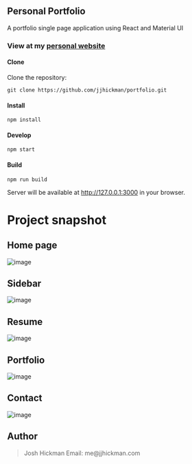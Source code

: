 ## Personal Portfolio

A portfolio single page application using React and Material UI

### View at my [personal website](https://jjhickman.com/)

#### Clone

Clone the repository:

```
git clone https://github.com/jjhickman/portfolio.git
```

#### Install

```
npm install
```

#### Develop

```
npm start
```

#### Build

```
npm run build
```

Server will be available at http://127.0.0.1:3000 in your browser.

# Project snapshot

## Home page

![image](https://user-images.githubusercontent.com/19981097/86140838-218ec980-bb13-11ea-87c5-504d68c8d2a4.png)

## Sidebar

![image](https://user-images.githubusercontent.com/19981097/86140963-4aaf5a00-bb13-11ea-854e-012077dd6101.png)

## Resume

![image](https://user-images.githubusercontent.com/19981097/86141072-6fa3cd00-bb13-11ea-98d4-459d59af8a15.png)

## Portfolio

![image](https://user-images.githubusercontent.com/19981097/86141235-9f52d500-bb13-11ea-9d7b-44b982a6fd3f.png)

## Contact

![image](https://user-images.githubusercontent.com/19981097/86141330-bf829400-bb13-11ea-9070-ecd62027078f.png)

## Author

<blockquote>
Josh Hickman
Email: me@jjhickman.com
</blockquote>
